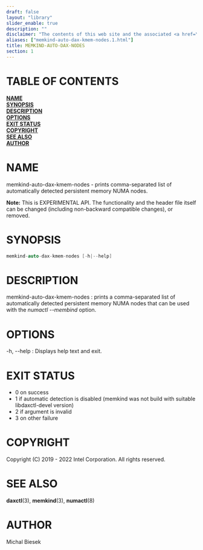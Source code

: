 ```yaml
---
draft: false
layout: "library"
slider_enable: true
description: ""
disclaimer: "The contents of this web site and the associated <a href=\"https://github.com/memkind\">GitHub repositories</a> are BSD-licensed open source."
aliases: ["memkind-auto-dax-kmem-nodes.1.html"]
title: MEMKIND-AUTO-DAX-NODES
section: 1
---
```


[comment]: <> (SPDX-License-Identifier: BSD-2-Clause)
[comment]: <> (Copyright 2019-2022, Intel Corporation)

[comment]: <> (memkind-auto-dax-kmem-nodes.1 -- man page for memkind-auto-dax-kmem-nodes)

# TABLE OF CONTENTS #

[**NAME**](#name)\
[**SYNOPSIS**](#synopsis)\
[**DESCRIPTION**](#description)\
[**OPTIONS**](#options)\
[**EXIT STATUS**](#exit-status)\
[**COPYRIGHT**](#copyright)\
[**SEE ALSO**](#see-also)\
[**AUTHOR**](#author)


# NAME #

memkind-auto-dax-kmem-nodes - prints comma-separated list of automatically
detected persistent memory NUMA nodes.

**Note:** This is EXPERIMENTAL API. The functionality and the header file itself
can be changed (including non-backward compatible changes), or removed.

# SYNOPSIS #

```c
memkind-auto-dax-kmem-nodes [-h|--help]
```

# DESCRIPTION #

memkind-auto-dax-kmem-nodes
:   prints a comma-separated list of automatically detected persistent memory
NUMA nodes that can be used with the *numactl --membind* option.

# OPTIONS #

-h, --help
:   Displays help text and exit.

# EXIT STATUS #

+ 0 on success
+ 1 if automatic detection is disabled (memkind was not build with
  suitable libdaxctl-devel version)
+ 2 if argument is invalid
+ 3 on other failure

# COPYRIGHT #

Copyright (C) 2019 - 2022 Intel Corporation. All rights reserved.

# SEE ALSO #

**daxctl**(3), **memkind**(3), **numactl**(8)

# AUTHOR #

Michal Biesek
